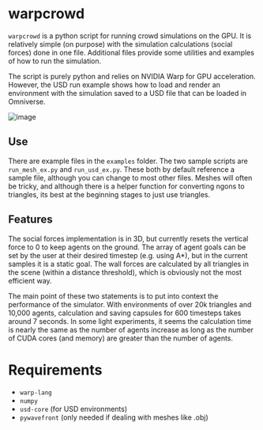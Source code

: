 # warpcrowd
`warpcrowd` is a python script for running crowd simulations on the GPU. It is relatively simple (on purpose) with the simulation calculations (social forces) done in one file. Additional files provide some utilities and examples of how to run the simulation. 

The script is purely python and relies on NVIDIA Warp for GPU acceleration. However, the USD run example shows how to load and render an environment with the simulation saved to a USD file that can be loaded in Omniverse. 

![image](https://github.com/cadop/warpcrowd/assets/11399119/fc048a9e-98f2-4d28-8a28-1a4be1bf7805)


## Use
There are example files in the `examples` folder. The two sample scripts are `run_mesh_ex.py` and `run_usd_ex.py`. These both by default reference a sample file, although you can change to most other files. Meshes will often be tricky, and although there is a helper function for converting ngons to triangles, its best at the beginning stages to just use triangles. 

## Features
The social forces implementation is in 3D, but currently resets the vertical force to 0 to keep agents on the ground. The array of agent goals can be set by the user at their desired timestep (e.g. using A*), but in the current samples it is a static goal. The wall forces are calculated by all triangles in the scene (within a distance threshold), which is obviously not the most efficient way. 

The main point of these two statements is to put into context the performance of the simulator. With environments of over 20k triangles and 10,000 agents, calculation and saving capsules for 600 timesteps takes around 7 seconds. In some light experiments, it seems the calculation time is nearly the same as the number of agents increase as long as the number of CUDA cores (and memory) are greater than the number of agents. 

# Requirements
- `warp-lang`
- `numpy`
- `usd-core` (for USD environments)
- `pywavefront` (only needed if dealing with meshes like .obj)
